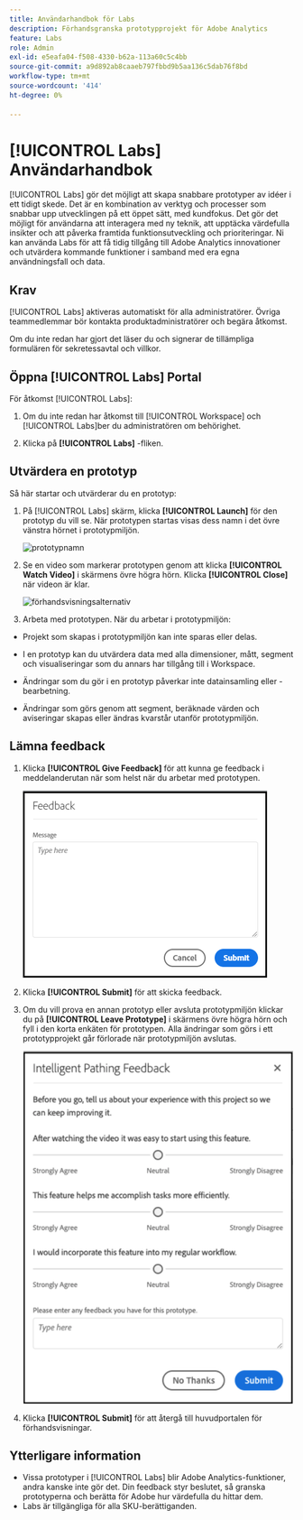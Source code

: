 ```yaml
---
title: Användarhandbok för Labs
description: Förhandsgranska prototypprojekt för Adobe Analytics
feature: Labs
role: Admin
exl-id: e5eafa04-f508-4330-b62a-113a60c5c4bb
source-git-commit: a9d892ab8caaeb797fbbd9b5aa136c5dab76f8bd
workflow-type: tm+mt
source-wordcount: '414'
ht-degree: 0%

---
```


# [!UICONTROL Labs] Användarhandbok

[!UICONTROL Labs] gör det möjligt att skapa snabbare prototyper av idéer i ett tidigt skede. Det är en kombination av verktyg och processer som snabbar upp utvecklingen på ett öppet sätt, med kundfokus. Det gör det möjligt för användarna att interagera med ny teknik, att upptäcka värdefulla insikter och att påverka framtida funktionsutveckling och prioriteringar. Ni kan använda Labs för att få tidig tillgång till Adobe Analytics innovationer och utvärdera kommande funktioner i samband med era egna användningsfall och data.

## Krav

[!UICONTROL Labs] aktiveras automatiskt för alla administratörer. Övriga teammedlemmar bör kontakta produktadministratörer och begära åtkomst.

Om du inte redan har gjort det läser du och signerar de tillämpliga formulären för sekretessavtal och villkor.

## Öppna [!UICONTROL Labs] Portal

För åtkomst [!UICONTROL Labs]:

1. Om du inte redan har åtkomst till [!UICONTROL Workspace] och [!UICONTROL Labs]ber du administratören om behörighet.

1. Klicka på **[!UICONTROL Labs]** -fliken.

## Utvärdera en prototyp

Så här startar och utvärderar du en prototyp:

1. På [!UICONTROL Labs] skärm, klicka **[!UICONTROL Launch]** för den prototyp du vill se. När prototypen startas visas dess namn i det övre vänstra hörnet i prototypmiljön.

   ![prototypnamn](https://user-images.githubusercontent.com/29133525/58670566-c03b6c00-82fc-11e9-8b29-ee34260c4024.png)

1. Se en video som markerar prototypen genom att klicka **[!UICONTROL Watch Video]** i skärmens övre högra hörn. Klicka **[!UICONTROL Close]** när videon är klar.

   ![förhandsvisningsalternativ](https://user-images.githubusercontent.com/29133525/58670261-a2213c00-82fb-11e9-88db-cc839c98fdab.png)

1. Arbeta med prototypen. När du arbetar i prototypmiljön:

* Projekt som skapas i prototypmiljön kan inte sparas eller delas.

* I en prototyp kan du utvärdera data med alla dimensioner, mått, segment och visualiseringar som du annars har tillgång till i Workspace.

* Ändringar som du gör i en prototyp påverkar inte datainsamling eller -bearbetning.

* Ändringar som görs genom att segment, beräknade värden och aviseringar skapas eller ändras kvarstår utanför prototypmiljön.

## Lämna feedback

1. Klicka **[!UICONTROL Give Feedback]** för att kunna ge feedback i meddelanderutan när som helst när du arbetar med prototypen.

   ![feedback_box](assets/give_feedback.png)

1. Klicka **[!UICONTROL Submit]** för att skicka feedback.

1. Om du vill prova en annan prototyp eller avsluta prototypmiljön klickar du på **[!UICONTROL Leave Prototype]** i skärmens övre högra hörn och fyll i den korta enkäten för prototypen. Alla ändringar som görs i ett prototypprojekt går förlorade när prototypmiljön avslutas.

   ![ny feedbackruta](assets/short-survey.png)

1. Klicka **[!UICONTROL Submit]** för att återgå till huvudportalen för förhandsvisningar.

## Ytterligare information

* Vissa prototyper i [!UICONTROL Labs] blir Adobe Analytics-funktioner, andra kanske inte gör det. Din feedback styr beslutet, så granska prototyperna och berätta för Adobe hur värdefulla du hittar dem.
* Labs är tillgängliga för alla SKU-berättiganden.
